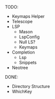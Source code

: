 TODO:
- Keymaps Helper
- Telescope
- LSP
    - Mason
    - LspConfig
    - Null LS?
    - Keymaps
- Completion
    - Lsp
    - Snippets
- Neotree

DONE:
- Directory Structure
- WhichKey
